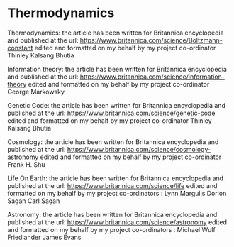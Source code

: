 # Thermodynamics

Thermodynamics:
the article has been written for Britannica encyclopedia and published at the url:
https://www.britannica.com/science/Boltzmann-constant edited and formatted on my behalf by my project co-ordinator Thinley Kalsang Bhutia

Information theory:
the article has been written for Britannica encyclopedia and published at the url:
https://www.britannica.com/science/information-theory edited and formatted on my behalf by my project co-ordinator George Markowsky

Genetic Code:
the article has been written for Britannica encyclopedia and published at the url:
https://www.britannica.com/science/genetic-code edited and formatted on my behalf by my project co-ordinator Thinley Kalsang Bhutia

Cosmology:
the article has been written for Britannica encyclopedia and published at the url:
https://www.britannica.com/science/cosmology-astronomy edited and formatted on my behalf by my project co-ordinator Frank H. Shu

Life On Earth:
the article has been written for Britannica encyclopedia and published at the url:
https://www.britannica.com/science/life edited and formatted on my behalf by my project co-ordinators : Lynn Margulis Dorion Sagan Carl Sagan


Astronomy:
the article has been written for Britannica encyclopedia and published at the url:
https://www.britannica.com/science/astronomy edited and formatted on my behalf by my project co-ordinators :  Michael Wulf Friedlander James Evans


 

